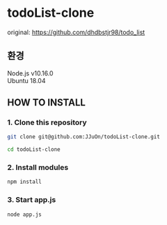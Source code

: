 # todoList-clone
original: https://github.com/dhdbstjr98/todo_list

## 환경
Node.js v10.16.0  
Ubuntu 18.04

## HOW TO INSTALL
### 1. Clone this repository
```bash
git clone git@github.com:JJuOn/todoList-clone.git
```
```bash
cd todoList-clone
```
### 2. Install modules
```bash
npm install
```
### 3. Start app.js
```bash
node app.js
```
